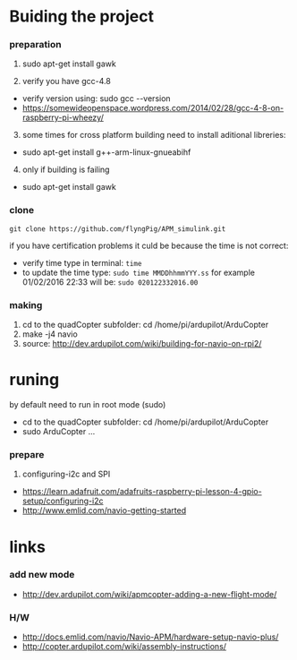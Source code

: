 # Buiding the project

### preparation
1. sudo apt-get install gawk

2. verify you have gcc-4.8
  - verify version using: sudo gcc --version
  - https://somewideopenspace.wordpress.com/2014/02/28/gcc-4-8-on-raspberry-pi-wheezy/

3. some times for cross platform building need to install aditional libreries:
  - sudo apt-get install g++-arm-linux-gnueabihf
  
4. only if building is failing
  - sudo apt-get install gawk

### clone
`git clone https://github.com/flyngPig/APM_simulink.git`

if you have certification problems it culd be because the time is not correct:
  - verify time type in terminal: `time`
  - to update the time type: `sudo time MMDDhhmmYYY.ss`
    for example 01/02/2016 22:33 will be: `sudo 020122332016.00`

### making
1. cd to the quadCopter subfolder: cd /home/pi/ardupilot/ArduCopter
2. make -j4 navio
3. source: http://dev.ardupilot.com/wiki/building-for-navio-on-rpi2/


# runing

by default need to run in root mode (sudo)
- cd to the quadCopter subfolder: cd /home/pi/ardupilot/ArduCopter
- sudo ArduCopter ...

### prepare
1. configuring-i2c and SPI
  - https://learn.adafruit.com/adafruits-raspberry-pi-lesson-4-gpio-setup/configuring-i2c
  - http://www.emlid.com/navio-getting-started


# links

### add new mode
  - http://dev.ardupilot.com/wiki/apmcopter-adding-a-new-flight-mode/

### H/W
  - http://docs.emlid.com/navio/Navio-APM/hardware-setup-navio-plus/
  - http://copter.ardupilot.com/wiki/assembly-instructions/

